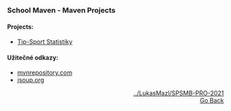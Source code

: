 ### School Maven - Maven Projects
#### Projects:
- <a href="https://github.com/neostetic/School-Maven/tree/main/src/main/java/cz/polacek">Tip-Sport Statistiky</a>
#### Užitečné odkazy:
- <a href="https://mvnrepository.com">mvnrepository.com</a>
- <a href="https://jsoup.org/">jsoup.org</a>
<p align="right">
  <a href="https://github.com/LukasMazl/SPSMB-PRO-2021">../LukasMazl/SPSMB-PRO-2021</a><br>
  <a href="https://github.com/neostetic/School-Zapisky/tree/main/PRO">Go Back</a>
</p>
